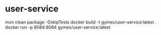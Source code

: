 # user-service

mvn clean package -DskipTests
docker build -t gymex/user-service:latest .
docker run -p 8084:8084 gymex/user-service:latest